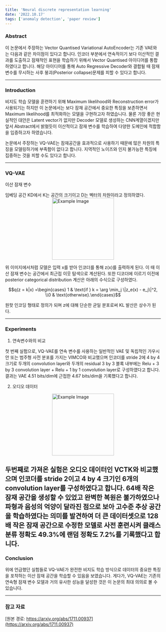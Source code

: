 ```yaml
---
title: 'Neural discrete representation learning'
date: '2022.10.17'
tags: ['anomaly detection', 'paper review']
---
```


### Abstract
이 논문에서 주장하는 Vector Quantised Variational AutoEncoder는 기존 VAE와는 다음과 같은 차이점이 있다고 합니다.
인코더 부분에서 연속적이기 보다 이산적인 결과를 도출하고 잠재적인 표현을 학습하기 위해서 Vector Quantised 아이디어를 통합하였다고 합니다. 해당 아이디어를 통해 Auto Regressive Decoder와 결합될 때 잠재 변수를 무시하는 사후 붕괴(Posterior collapse)문제를 피할 수 있다고 합니다.

---

### Introduction

비지도 학습 모델을 훈련하기 위해 Maximum likelihood와 Reconstruction error가 사용되기는 하지만 이 논문에서는 보다 잠재 공간에서 중요한 특징을 보존하면서 Maximum likelihood를 최적화하는 모델을 구현하고자 하였습니다. 물론 가장 좋은 현실적인 대안은 Latent vector가 없지만 Decoder 모델로 생성하는 CNN계열이겠지만 앞서 Abstract에서 밝혔듯이 이산적이고 잠재 변수를 학습하여 다양한 도메인에 적합함을 입증하고자 하였습니다.

논문에서 주장하는 VQ-VAE는 잠재공간을 효과적으로 사용하기 때문에 많은 차원의 특징을 모델링하기에 부족함이 없다고 합니다. 지역적인 노이즈와 인지 불가능한 특징에 집중하는 것을 피할 수도 있다고 합니다.

---

### VQ-VAE

이산 잠재 변수

임베딩 공간 KD에서 K는 공간의 크기이고 D는 벡터의 차원이라고 정의하였다.
<img src="https://velog.velcdn.com/images/ski06043/post/4ce0b844-2d79-49e2-94d6-bcdda7ea355c/image.png" alt="Example Image" style="display: block; margin: 0 auto; height:200;" />

위 이미지에서처럼 모델은 입력 x를 받아 인코더를 통해 z(x)를 출력하게 된다. 이 때 이산 잠재 변수는 공간에서 최근접 이웃 탐색으로 계산된다. 또한 디코더에 이르기 이전에 posterior categorical distribution 계산은 아래의 수식으로 구성하였다.

$$q(z = k|x) =\begin{cases} 1 & \text{if } k = \arg \min_j \|z_e(x) - e_j\|^2, \\0 & \text{otherwise}.\end{cases}$$

원핫 인코딩 형태로 정의가 되며 z에 대해 단순한 균일 분포로써 KL 발산은 상수가 된다.

---

### Experiments

1. 연속변수와의 비교

첫 번째 실험으로, VQ-VAE를 연속 변수를 사용하는 일반적인 VAE 및 독립적인 가우시안 또는 범주형 사전 분포를 가지는 VIMCO와 비교했으며 인코더를 stride 2에 4 by 4 크기로 두개의 convolution layer와 두개의 residual 3 by 3 블록 내부에는 Relu + 3 by 3 convolution layer + Relu + 1 by 1 convolution layer로 구성하였다고 합니다. 결과는 VAE 4.51 bits/dim에 근접한 4.67 bits/dim을 기록했다고 합니다.

2. 오디오 데이터

<img src="https://velog.velcdn.com/images/ski06043/post/6fec4680-8f82-402a-b173-91a85f34d66a/image.png" alt="Example Image" style="display: block; margin: 0 auto; height:200;" />

두번째로 가져온 실험은 오디오 데이터인 VCTK와 비교했으며 인코더를 stride 2이고 4 by 4 크기인 6개의 convolution layer를 구성하였다고 합니다. 64배 작은 잠재 공간을 생성할 수 있었고 완벽한 복원은 불가하였으나 파형과 음성의 억양이 달라진 점으로 보아 고수준 추상 공간을 학습하였다는 의미를 발견하여 더 큰 데이터셋으로 128배 작은 잠재 공간으로 수정한 모델로 사전 훈련시켜 클래스 분류 정확도 49.3%에 랜덤 정확도 7.2%를 기록했다고 합니다.
---

### Conclusion

위에 언급했던 실험들로 VQ-VAE가 완전한 비지도 학습 방식으로 데이터의 중요한 특징을 포착하는 이산 잠재 공간을 학습할 수 있음을 보였습니다. 게다가, VQ-VAE는 기존의 연속형 잠재 변수 모델과 거의 유사한 성능을 달성한 것은 이 논문의 최대 의의로 볼 수 있습니다.

---

### 참고 자료

[원본 경로: https://arxiv.org/abs/1711.00937](https://arxiv.org/abs/1711.00937)